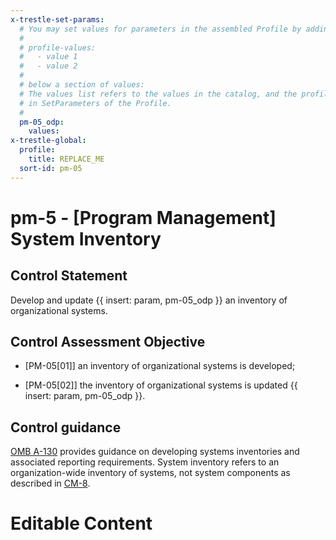 ```yaml
---
x-trestle-set-params:
  # You may set values for parameters in the assembled Profile by adding
  #
  # profile-values:
  #   - value 1
  #   - value 2
  #
  # below a section of values:
  # The values list refers to the values in the catalog, and the profile-values represent values
  # in SetParameters of the Profile.
  #
  pm-05_odp:
    values:
x-trestle-global:
  profile:
    title: REPLACE_ME
  sort-id: pm-05
---
```


# pm-5 - \[Program Management\] System Inventory

## Control Statement

Develop and update {{ insert: param, pm-05_odp }} an inventory of organizational systems.

## Control Assessment Objective

- \[PM-05[01]\] an inventory of organizational systems is developed;

- \[PM-05[02]\] the inventory of organizational systems is updated {{ insert: param, pm-05_odp }}.

## Control guidance

[OMB A-130](#27847491-5ce1-4f6a-a1e4-9e483782f0ef) provides guidance on developing systems inventories and associated reporting requirements. System inventory refers to an organization-wide inventory of systems, not system components as described in [CM-8](#cm-8).

# Editable Content

<!-- Make additions and edits below -->
<!-- The above represents the contents of the control as received by the profile, prior to additions. -->
<!-- If the profile makes additions to the control, they will appear below. -->
<!-- The above markdown may not be edited but you may edit the content below, and/or introduce new additions to be made by the profile. -->
<!-- If there is a yaml header at the top, parameter values may be edited. Use --set-parameters to incorporate the changes during assembly. -->
<!-- The content here will then replace what is in the profile for this control, after running profile-assemble. -->
<!-- The current profile has no added parts for this control, but you may add new ones here. -->
<!-- Each addition must have a heading either of the form ## Control my_addition_name -->
<!-- or ## Part a. (where the a. refers to one of the control statement labels.) -->
<!-- "## Control" parts are new parts added after the statement part. -->
<!-- "## Part" parts are new parts added into the top-level statement part with that label. -->
<!-- Subparts may be added with nested hash levels of the form ### My Subpart Name -->
<!-- underneath the parent ## Control or ## Part being added -->
<!-- See https://ibm.github.io/compliance-trestle/tutorials/ssp_profile_catalog_authoring/ssp_profile_catalog_authoring for guidance. -->
